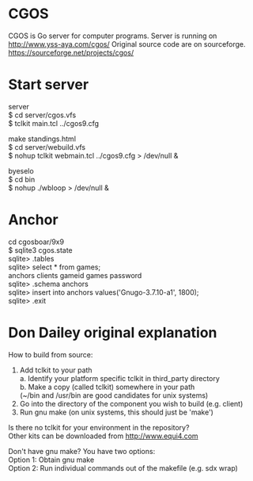 # CGOS
CGOS is Go server for computer programs.
Server is running on  
<http://www.yss-aya.com/cgos/>
Original source code are on sourceforge.  
<https://sourceforge.net/projects/cgos/>

# Start server
server  
$ cd server/cgos.vfs  
$ tclkit main.tcl ../cgos9.cfg

make standings.html  
$ cd server/webuild.vfs  
$ nohup tclkit webmain.tcl ../cgos9.cfg > /dev/null &

byeselo  
$ cd bin  
$ nohup ./wbloop > /dev/null &

# Anchor
cd cgosboar/9x9  
$ sqlite3 cgos.state  
sqlite> .tables  
sqlite> select * from games;  
anchors   clients   gameid    games     password  
sqlite> .schema anchors  
sqlite> insert into anchors values('Gnugo-3.7.10-a1', 1800);  
sqlite> .exit

# Don Dailey original explanation
How to build from source:  
1. Add tclkit to your path  
  a. Identify your platform specific tclkit in third_party directory  
  b. Make a copy (called tclkit) somewhere in your path  
     (~/bin and /usr/bin are good candidates for unix systems)  
2. Go into the directory of the component you wish to build (e.g. client)
3. Run gnu make (on unix systems, this should just be 'make')

Is there no tclkit for your environment in the repository?  
Other kits can be downloaded from  http://www.equi4.com

Don't have gnu make?  You have two options:  
Option 1: Obtain gnu make  
Option 2: Run individual commands out of the makefile (e.g. sdx wrap)

